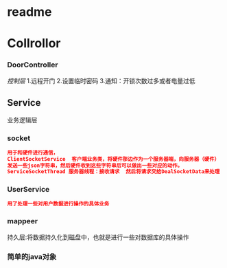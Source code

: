 # readme
# Collrollor
### DoorController  
*控制层*
1.远程开门
2.设置临时密码
3.通知：开锁次数过多或者电量过低
## Service
业务逻辑层
### socket
~~~json
用于和硬件进行通信， 
ClientSocketService  客户端业务类，将硬件那边作为一个服务器端，向服务器（硬件）
发送一些json字符串，然后硬件收到这些字符串后可以做出一些对应的动作。
ServiceSocketThread 服务器线程：接收请求  然后将请求交给DealSocketData来处理
~~~
### UserService
~~~json
用了处理一些对用户数据进行操作的具体业务
~~~
### mappeer
持久层:将数据持久化到磁盘中，也就是进行一些对数据库的具体操作
###  简单的java对象
